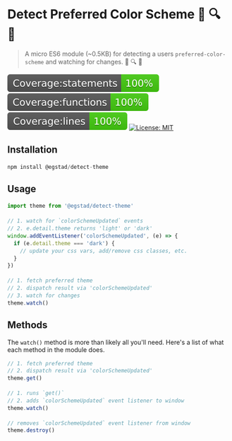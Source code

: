 # Detect Preferred Color Scheme 🐛️ 🔍️ 👀️

> A micro ES6 module (~0.5KB) for detecting a users `preferred-color-scheme` and watching for changes. 🐛️ 🔍️ 👀️

[![Coverage:statements](./coverage/badge-statements.svg)](#)
[![Coverage:functions](./coverage/badge-functions.svg)](#)
[![Coverage:lines](./coverage/badge-lines.svg)](#)
[![License: MIT](https://img.shields.io/badge/License-MIT-yellow.svg)](https://opensource.org/licenses/MIT)

## Installation

```js
npm install @egstad/detect-theme
```

## Usage

```js
import theme from '@egstad/detect-theme'

// 1. watch for `colorSchemeUpdated` events
// 2. e.detail.theme returns 'light' or 'dark'
window.addEventListener('colorSchemeUpdated', (e) => {
  if (e.detail.theme === 'dark') {
    // update your css vars, add/remove css classes, etc.
  }
})

// 1. fetch preferred theme
// 2. dispatch result via 'colorSchemeUpdated'
// 3. watch for changes
theme.watch()
```

## Methods 

The `watch()` method is more than likely all you'll need. Here's a list of what each method in the module does.

```js
// 1. fetch preferred theme
// 2. dispatch result via 'colorSchemeUpdated'
theme.get()

// 1. runs `get()`
// 2. adds `colorSchemeUpdated` event listener to window
theme.watch()

// removes `colorSchemeUpdated` event listener from window
theme.destroy()
```
